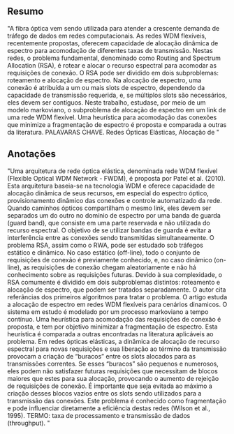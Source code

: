 ## Resumo

"A fibra óptica vem sendo utilizada para atender a crescente demanda de tráfego de dados
em redes computacionais. As redes WDM flexíveis, recentemente propostas, oferecem capacidade
de alocação dinâmica de espectro para acomodação de diferentes taxas de transmissão. Nestas
redes, o problema fundamental, denominado como Routing and Spectrum Allocation (RSA), é
rotear e alocar o recurso espectral para acomodar as requisições de conexão. O RSA pode ser
dividido em dois subproblemas: roteamento e alocação de espectro. Na alocação de espectro, uma
conexão é atribuída a um ou mais slots de espectro, dependendo da capacidade de transmissão
requerida, e, se múltiplos slots são necessários, eles devem ser contíguos. Neste trabalho, estudase,
por meio de um modelo markoviano, o subproblema de alocação de espectro em um link de
uma rede WDM flexível. Uma heurística para acomodação das conexões que minimize a
fragmentação de espectro é proposta e comparada a outras da literatura.
PALAVARAS CHAVE. Redes Ópticas Elásticas, Alocação de "


## Anotações

"Uma arquitetura de rede óptica elástica, denominada rede WDM flexível (Flexible Optical WDM Network - FWDM), é proposta por Patel et al. (2010). Esta arquitetura baseia-se na tecnologia WDM e oferece capacidade de alocação dinâmica de seus recursos, em especial do espectro óptico, provisionamento dinâmico das conexões e controle automatizado da rede. Quando caminhos ópticos compartilham o mesmo link, eles devem ser separados um do outro no domínio de espectro por uma banda de guarda (guard band), que consiste em uma parte reservada e não utilizada do recurso espectral. O objetivo de se utilizar bandas de guarda é evitar a interferência entre as conexões sendo transmitidas simultaneamente. O problema RSA, assim como o RWA, pode ser estudado sob tráfegos estático e dinâmico. No caso estático (off-line), todo o conjunto de requisições de conexão é previamente conhecido, e, no caso dinâmico (on-line), as requisições de conexão chegam aleatoriamente e não há conhecimento sobre as requisições futuras. Devido à sua complexidade, o RSA comumente é dividido em dois subproblemas distintos: roteamento e alocação de espectro, que podem ser tratados separadamente. O autor cita referâncias dos primeiros algoritmos para tratar o problema. O artigo estuda a alocação de espectro em redes WDM flexíveis para cenários dinamicos. O sistema em estudo é modelado por um processo markoviano a tempo contínuo. Uma heurística para acomodação das requisições de conexão é proposta, e tem por objetivo minimizar a fragmentação de espectro.
Esta heurística é comparada a outras encontradas na literatura aplicáveis ao problema. Em redes ópticas elásticas, a dinâmica de alocação de recurso espectral para novas requisições e sua liberação ao término da transmissão provocam a criação de “buracos” entre os slots alocados para as transmissões correntes. Se esses “buracos” são pequenos e numerosos, eles podem não satisfazer futuras requisições que necessitam de blocos maiores que estes para sua alocação, provocando o aumento de rejeição de requisições de conexão. É importante que seja evitada ao máximo a criação desses blocos vazios entre os slots sendo utilizados para a transmissão das conexões. Este problema é conhecido como fragmentação e pode influenciar diretamente a eficiência destas redes (Wilson et al., 1995). TERMO:  taxa de processamento e transmissão de dados (throughput). "
